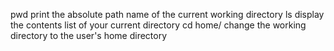 pwd print the absolute path name of the current working directory
ls display the contents list of your current directory
cd home/ change the working directory to the user's home directory
